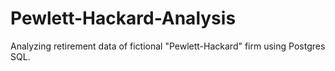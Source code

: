 # Pewlett-Hackard-Analysis
Analyzing retirement data of fictional "Pewlett-Hackard" firm using Postgres SQL.
